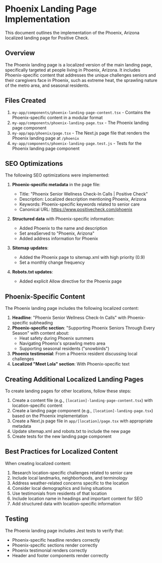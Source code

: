 # Phoenix Landing Page Implementation

This document outlines the implementation of the Phoenix, Arizona localized landing page for Positive Check.

## Overview

The Phoenix landing page is a localized version of the main landing page, specifically targeted at people living in Phoenix, Arizona. It includes Phoenix-specific content that addresses the unique challenges seniors and their caregivers face in Phoenix, such as extreme heat, the sprawling nature of the metro area, and seasonal residents.

## Files Created

1. `my-app/components/phoenix-landing-page-content.tsx` - Contains the Phoenix-specific content in a modular format
2. `my-app/components/phoenix-landing-page.tsx` - The Phoenix landing page component
3. `my-app/app/phoenix/page.tsx` - The Next.js page file that renders the Phoenix landing page at `/phoenix`
4. `my-app/components/phoenix-landing-page.test.js` - Tests for the Phoenix landing page component

## SEO Optimizations

The following SEO optimizations were implemented:

1. **Phoenix-specific metadata** in the page file:
   - Title: "Phoenix Senior Wellness Check-In Calls | Positive Check"
   - Description: Localized description mentioning Phoenix, Arizona
   - Keywords: Phoenix-specific keywords related to senior care
   - Canonical URL: https://www.positivecheck.com/phoenix

2. **Structured data** with Phoenix-specific information:
   - Added Phoenix to the name and description
   - Set areaServed to "Phoenix, Arizona"
   - Added address information for Phoenix

3. **Sitemap updates**:
   - Added the Phoenix page to sitemap.xml with high priority (0.9)
   - Set a monthly change frequency

4. **Robots.txt updates**:
   - Added explicit Allow directive for the Phoenix page

## Phoenix-Specific Content

The Phoenix landing page includes the following localized content:

1. **Headline**: "Phoenix Senior Wellness Check-In Calls" with Phoenix-specific subheading
2. **Phoenix-specific section**: "Supporting Phoenix Seniors Through Every Season" with content about:
   - Heat safety during Phoenix summers
   - Navigating Phoenix's sprawling metro area
   - Supporting seasonal residents ("snowbirds")
3. **Phoenix testimonial**: From a Phoenix resident discussing local challenges
4. **Localized "Meet Lola" section**: With Phoenix-specific text

## Creating Additional Localized Landing Pages

To create landing pages for other locations, follow these steps:

1. Create a content file (e.g., `[location]-landing-page-content.tsx`) with location-specific content
2. Create a landing page component (e.g., `[location]-landing-page.tsx`) based on the Phoenix implementation
3. Create a Next.js page file in `app/[location]/page.tsx` with appropriate metadata
4. Update sitemap.xml and robots.txt to include the new page
5. Create tests for the new landing page component

## Best Practices for Localized Content

When creating localized content:

1. Research location-specific challenges related to senior care
2. Include local landmarks, neighborhoods, and terminology
3. Address weather-related concerns specific to the location
4. Consider local demographics and living situations
5. Use testimonials from residents of that location
6. Include location name in headings and important content for SEO
7. Add structured data with location-specific information

## Testing

The Phoenix landing page includes Jest tests to verify that:
- Phoenix-specific headline renders correctly
- Phoenix-specific sections render correctly
- Phoenix testimonial renders correctly
- Header and footer components render correctly
